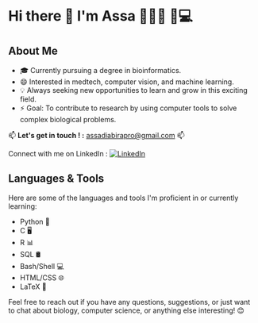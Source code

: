 # Hi there 👋 I'm Assa 👩🏿‍🎓 🧬💻

## About Me

- 🎓 Currently pursuing a degree in bioinformatics.
- 😄 Interested in medtech, computer vision, and machine learning.
- 💡 Always seeking new opportunities to learn and grow in this exciting field.
- ⚡ Goal: To contribute to research by using computer tools to solve complex biological problems.

📫 **Let's get in touch ! :** assadiabirapro@gmail.com 📫

Connect with me on LinkedIn : [![LinkedIn](https://upload.wikimedia.org/wikipedia/commons/thumb/c/c9/Linkedin.svg/240px-Linkedin.svg.png)](https://www.linkedin.com/in/assadiabira/)



<!--
🖥️ **Projects 💡**

## Bioinformatics

- **Title:** vide
  - **Language:** 
- **Title:** Dinucleotide frequencies in model organisms
  - **Language:** 
- **Title:** Pangenome graph clustering
  - **Language:** 
- **Title:** Rosalind problems solutions
  - **Language:** 

## Statistics

- **Title:** HIV protease study
  - **Language:** 
- **Title:** Exam results study
  - **Language:** 
- **Title:** World happiness study
  - **Language:** 
- **Title:** Books study
  - **Language:** 

## Other

- **Title:** Schizophrenia WGS study
  - **Language:** 
- **Title:** Psy-NER model
  - **Language:** 
- **Title:** Web API for a neural network model
  - **Language:** 
- **Title:** E-commerce database modelization
  - **Language:** 
- **Title:** Housing prices prediction
  - **Language:**
 
-->

## Languages & Tools

Here are some of the languages and tools I'm proficient in or currently learning:

- Python 🐍
- C 🖥️
- R 📊
- SQL 🛢️
- Bash/Shell 💻
- HTML/CSS 🌐
- LaTeX 📝 

Feel free to reach out if you have any questions, suggestions, or just want to chat about biology, computer science, or anything else interesting! 😊
